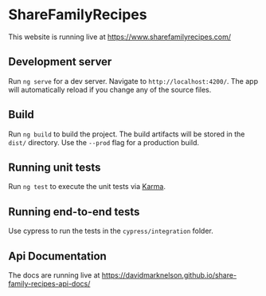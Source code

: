 # ShareFamilyRecipes

This website is running live at https://www.sharefamilyrecipes.com/  

## Development server

Run `ng serve` for a dev server. Navigate to `http://localhost:4200/`. The app will automatically reload if you change any of the source files.

## Build

Run `ng build` to build the project. The build artifacts will be stored in the `dist/` directory. Use the `--prod` flag for a production build.

## Running unit tests

Run `ng test` to execute the unit tests via [Karma](https://karma-runner.github.io).

## Running end-to-end tests

Use cypress to run the tests in the `cypress/integration` folder.  

## Api Documentation

The docs are running live at https://davidmarknelson.github.io/share-family-recipes-api-docs/
